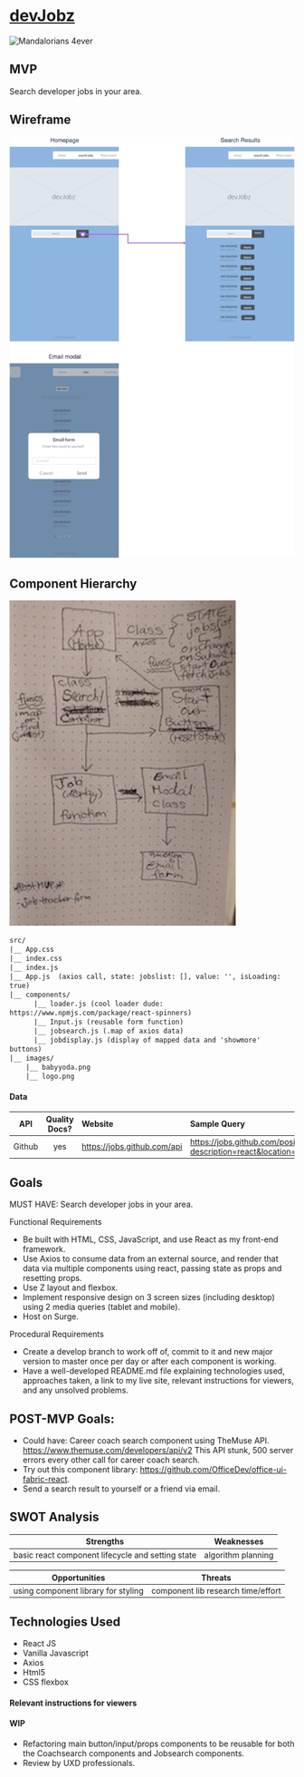 # [devJobz](http://my-project-title.surge.sh/)

![Mandalorians 4ever](https://media.giphy.com/media/Wn74RUT0vjnoU98Hnt/giphy.gif)

## MVP 
Search developer jobs in your area.  

## Wireframe

![wireframe](planning/devJobz_wireframe.png)


## Component Hierarchy 
![component sketch](planning/careerz-component-map.jpg)
```
src/
|__ App.css
|__ index.css
|__ index.js
|__ App.js  (axios call, state: jobslist: [], value: '', isLoading: true)
|__ components/
      |__ loader.js (cool loader dude: https://www.npmjs.com/package/react-spinners)
      |__ Input.js (reusable form function)
      |__ jobsearch.js (.map of axios data)
      |__ jobdisplay.js (display of mapped data and 'showmore' buttons) 
|__ images/
    |__ babyyoda.png
    |__ logo.png
```

#### Data

|    API     | Quality Docs? | Website       | Sample Query                            |
| :--------: | :-----------: | :------------ | :-------------------------------------- |
| Github |      yes      | https://jobs.github.com/api | https://jobs.github.com/positions.json?description=react&location=new+york |



## Goals 
MUST HAVE: Search developer jobs in your area.

Functional Requirements
* Be built with HTML, CSS, JavaScript, and use React as my front-end framework.
* Use Axios to consume data from an external source, and render that data via multiple components using react, passing state as props and resetting props.
* Use Z layout and flexbox.
* Implement responsive design on 3 screen sizes (including desktop) using 2 media queries (tablet and mobile).
* Host on Surge.

Procedural Requirements
* Create a develop branch to work off of, commit to it and new major version to master once per day or after each component is working.
* Have a well-developed README.md file explaining technologies used, approaches taken, a link to my live site, relevant instructions for viewers, and any unsolved problems.


## POST-MVP Goals:

* Could have: Career coach search component using TheMuse API. https://www.themuse.com/developers/api/v2  This API stunk, 500 server errors every other call for career coach search.
* Try out this component library: https://github.com/OfficeDev/office-ui-fabric-react. 
* Send a search result to yourself or a friend via email.


## SWOT Analysis 

| Strengths  | Weaknesses |
| --- | --- |
| basic react component lifecycle and setting state  | algorithm planning  |

| Opportunities | Threats |
| --- | --- |
| using component library for styling | component lib research time/effort  |


## Technologies Used
* React JS
* Vanilla Javascript
* Axios
* Html5
* CSS flexbox


#### Relevant instructions for viewers 

#### WIP
* Refactoring main button/input/props components to be reusable for both the Coachsearch components and Jobsearch components.
* Review by UXD professionals.

